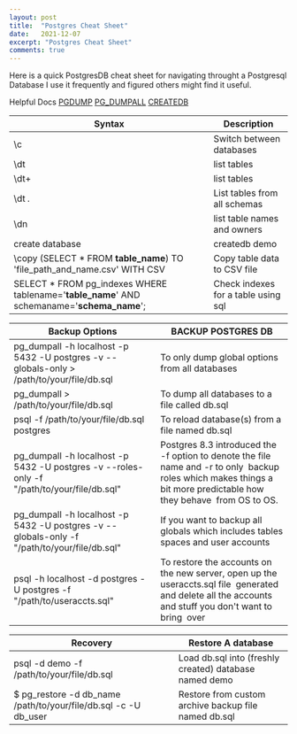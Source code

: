 ```yaml
---
layout: post
title:  "Postgres Cheat Sheet"
date:   2021-12-07
excerpt: "Postgres Cheat Sheet"
comments: true
---
```


Here is a quick PostgresDB cheat sheet for navigating throught a Postgresql Database
I use it frequently and figured others might find it useful.

Helpful Docs
[PGDUMP](https://www.postgresql.org/docs/9.2/app-pgdump.html)
[PG_DUMPALL](https://www.postgresql.org/docs/9.2/app-pg-dumpall.html)
[CREATEDB](https://www.postgresql.org/docs/9.1/app-createdb.html)



| Syntax | Description |
| ----------- | ----------- |
| \c <table-name> | Switch between databases |
| \dt | list tables|
| \dt+ | list tables|
| \dt *.* | List tables from all schemas |
| \dn | list table names and owners |
| create database | createdb demo |
| \copy (SELECT * FROM __table_name__) TO 'file_path_and_name.csv' WITH CSV | Copy table data to CSV file |
| SELECT * FROM pg_indexes WHERE tablename='__table_name__' AND schemaname='__schema_name__'; | Check indexes for a table using sql |


| Backup Options | BACKUP POSTGRES DB |
| ----------- | ----------- |
| pg_dumpall -h localhost -p 5432 -U postgres -v --globals-only > /path/to/your/file/db.sql | To only dump global options from all databases |
| pg_dumpall > /path/to/your/file/db.sql | To dump all databases to a file called db.sql |
| psql -f /path/to/your/file/db.sql postgres | To reload database(s) from a file named db.sql |
| pg_dumpall -h localhost -p 5432 -U postgres -v --roles-only -f "/path/to/your/file/db.sql" | Postgres 8.3 introduced the -f option to denote the file name and -r to only  backup roles which makes things a bit more predictable how they behave  from OS to OS. |
| pg_dumpall -h localhost -p 5432 -U postgres -v --globals-only -f "/path/to/your/file/db.sql" | If you want to backup all globals which includes tables spaces and user accounts |
| psql -h localhost -d postgres -U postgres -f "/path/to/useraccts.sql" | To restore the accounts on the new server, open up the useraccts.sql file  generated and delete all the accounts and stuff you don't want to bring  over |


 | Recovery | Restore A database |
 | ----------- | ----------- |
 | psql -d demo -f /path/to/your/file/db.sql | Load db.sql into (freshly created) database named demo |
 | $ pg_restore -d db_name /path/to/your/file/db.sql -c -U db_user | Restore from custom archive backup file named db.sql |
